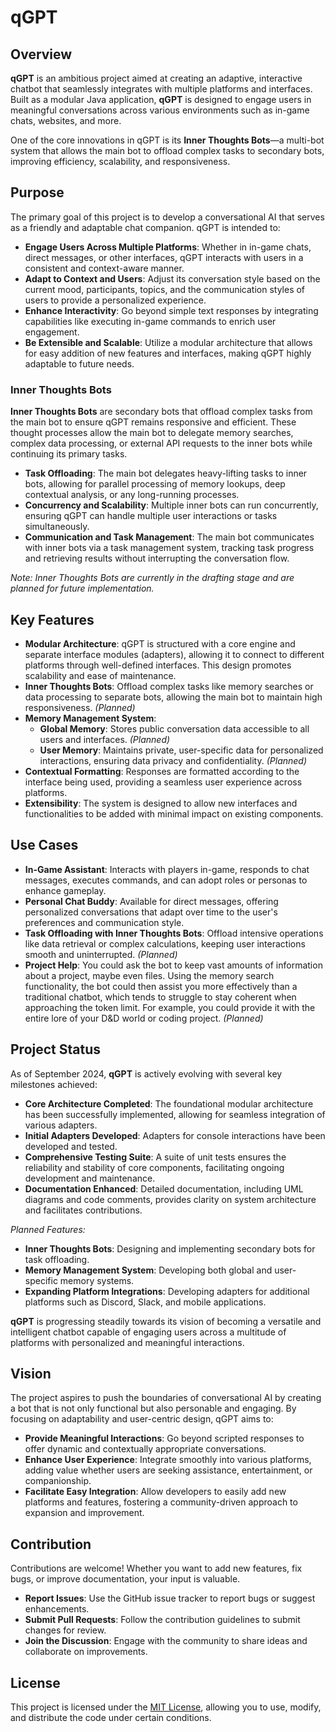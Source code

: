 # qGPT

## Overview

**qGPT** is an ambitious project aimed at creating an adaptive, interactive chatbot that seamlessly integrates with multiple platforms and interfaces. Built as a modular Java application, **qGPT** is designed to engage users in meaningful conversations across various environments such as in-game chats, websites, and more.

One of the core innovations in qGPT is its **Inner Thoughts Bots**—a multi-bot system that allows the main bot to offload complex tasks to secondary bots, improving efficiency, scalability, and responsiveness.

## Purpose

The primary goal of this project is to develop a conversational AI that serves as a friendly and adaptable chat companion. qGPT is intended to:

- **Engage Users Across Multiple Platforms**: Whether in in-game chats, direct messages, or other interfaces, qGPT interacts with users in a consistent and context-aware manner.
- **Adapt to Context and Users**: Adjust its conversation style based on the current mood, participants, topics, and the communication styles of users to provide a personalized experience.
- **Enhance Interactivity**: Go beyond simple text responses by integrating capabilities like executing in-game commands to enrich user engagement.
- **Be Extensible and Scalable**: Utilize a modular architecture that allows for easy addition of new features and interfaces, making qGPT highly adaptable to future needs.

### **Inner Thoughts Bots**

**Inner Thoughts Bots** are secondary bots that offload complex tasks from the main bot to ensure qGPT remains responsive and efficient. These thought processes allow the main bot to delegate memory searches, complex data processing, or external API requests to the inner bots while continuing its primary tasks.

- **Task Offloading**: The main bot delegates heavy-lifting tasks to inner bots, allowing for parallel processing of memory lookups, deep contextual analysis, or any long-running processes.
- **Concurrency and Scalability**: Multiple inner bots can run concurrently, ensuring qGPT can handle multiple user interactions or tasks simultaneously.
- **Communication and Task Management**: The main bot communicates with inner bots via a task management system, tracking task progress and retrieving results without interrupting the conversation flow.

*Note: Inner Thoughts Bots are currently in the drafting stage and are planned for future implementation.*

## Key Features

- **Modular Architecture**: qGPT is structured with a core engine and separate interface modules (adapters), allowing it to connect to different platforms through well-defined interfaces. This design promotes scalability and ease of maintenance.
- **Inner Thoughts Bots**: Offload complex tasks like memory searches or data processing to separate bots, allowing the main bot to maintain high responsiveness. *(Planned)*
- **Memory Management System**:
  - **Global Memory**: Stores public conversation data accessible to all users and interfaces. *(Planned)*
  - **User Memory**: Maintains private, user-specific data for personalized interactions, ensuring data privacy and confidentiality. *(Planned)*
- **Contextual Formatting**: Responses are formatted according to the interface being used, providing a seamless user experience across platforms.
- **Extensibility**: The system is designed to allow new interfaces and functionalities to be added with minimal impact on existing components.

## Use Cases

- **In-Game Assistant**: Interacts with players in-game, responds to chat messages, executes commands, and can adopt roles or personas to enhance gameplay.
- **Personal Chat Buddy**: Available for direct messages, offering personalized conversations that adapt over time to the user's preferences and communication style.
- **Task Offloading with Inner Thoughts Bots**: Offload intensive operations like data retrieval or complex calculations, keeping user interactions smooth and uninterrupted. *(Planned)*
- **Project Help**: You could ask the bot to keep vast amounts of information about a project, maybe even files. Using the memory search functionality, the bot could then assist you more effectively than a traditional chatbot, which tends to struggle to stay coherent when approaching the token limit. For example, you could provide it with the entire lore of your D&D world or coding project. *(Planned)*

## Project Status

As of September 2024, **qGPT** is actively evolving with several key milestones achieved:

- **Core Architecture Completed**: The foundational modular architecture has been successfully implemented, allowing for seamless integration of various adapters.
- **Initial Adapters Developed**: Adapters for console interactions have been developed and tested.
- **Comprehensive Testing Suite**: A suite of unit tests ensures the reliability and stability of core components, facilitating ongoing development and maintenance.
- **Documentation Enhanced**: Detailed documentation, including UML diagrams and code comments, provides clarity on system architecture and facilitates contributions.

*Planned Features:*

- **Inner Thoughts Bots**: Designing and implementing secondary bots for task offloading.
- **Memory Management System**: Developing both global and user-specific memory systems.
- **Expanding Platform Integrations**: Developing adapters for additional platforms such as Discord, Slack, and mobile applications.

**qGPT** is progressing steadily towards its vision of becoming a versatile and intelligent chatbot capable of engaging users across a multitude of platforms with personalized and meaningful interactions.

## Vision

The project aspires to push the boundaries of conversational AI by creating a bot that is not only functional but also personable and engaging. By focusing on adaptability and user-centric design, qGPT aims to:

- **Provide Meaningful Interactions**: Go beyond scripted responses to offer dynamic and contextually appropriate conversations.
- **Enhance User Experience**: Integrate smoothly into various platforms, adding value whether users are seeking assistance, entertainment, or companionship.
- **Facilitate Easy Integration**: Allow developers to easily add new platforms and features, fostering a community-driven approach to expansion and improvement.

## Contribution

Contributions are welcome! Whether you want to add new features, fix bugs, or improve documentation, your input is valuable.

- **Report Issues**: Use the GitHub issue tracker to report bugs or suggest enhancements.
- **Submit Pull Requests**: Follow the contribution guidelines to submit changes for review.
- **Join the Discussion**: Engage with the community to share ideas and collaborate on improvements.

## License

This project is licensed under the [MIT License](LICENSE), allowing you to use, modify, and distribute the code under certain conditions.
